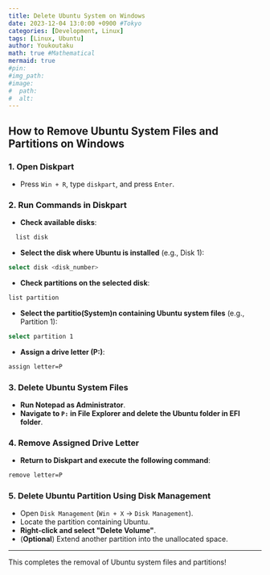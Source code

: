 ```yaml
---
title: Delete Ubuntu System on Windows
date: 2023-12-04 13:0:00 +0900 #Tokyo
categories: [Development, Linux]
tags: [Linux, Ubuntu]
author: Youkoutaku
math: true #Mathematical
mermaid: true
#pin: 
#img_path: 
#image:
#  path:
#  alt:
---
```


## **How to Remove Ubuntu System Files and Partitions on Windows**

### **1. Open Diskpart**
- Press `Win + R`, type `diskpart`, and press `Enter`.

### **2. Run Commands in Diskpart**
- **Check available disks**:
```sh
  list disk
```

- **Select the disk where Ubuntu is installed** (e.g., Disk 1):
```sh
select disk <disk_number>
```

- **Check partitions on the selected disk**:
```sh
list partition
```

- **Select the partitio(System)n containing Ubuntu system files** (e.g., Partition 1):
```sh
select partition 1
```

- **Assign a drive letter (P:)**:
```sh
assign letter=P
```

### **3. Delete Ubuntu System Files**
- **Run Notepad as Administrator**.
- **Navigate to `P:` in File Explorer and delete the Ubuntu folder in EFI folder**.

### **4. Remove Assigned Drive Letter**
- **Return to Diskpart and execute the following command**:
```sh
remove letter=P
```

### **5. Delete Ubuntu Partition Using Disk Management**
- Open `Disk Management` (`Win + X` → `Disk Management`).
- Locate the partition containing Ubuntu.
- **Right-click and select "Delete Volume"**.
- (**Optional**) Extend another partition into the unallocated space.

---

This completes the removal of Ubuntu system files and partitions!
